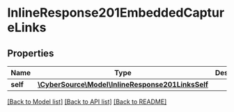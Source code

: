 # InlineResponse201EmbeddedCaptureLinks

## Properties
Name | Type | Description | Notes
------------ | ------------- | ------------- | -------------
**self** | [**\CyberSource\Model\InlineResponse201LinksSelf**](InlineResponse201LinksSelf.md) |  | [optional] 

[[Back to Model list]](../README.md#documentation-for-models) [[Back to API list]](../README.md#documentation-for-api-endpoints) [[Back to README]](../README.md)


